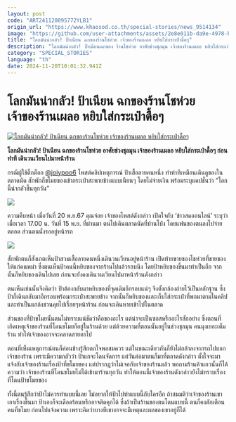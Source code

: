 ```yaml
---
layout: post
code: "ART241120095772YLB1"
origin_url: "https://www.khaosod.co.th/special-stories/news_9514134"
image: "https://github.com/user-attachments/assets/2e8e011b-da9e-4978-b796-4d538dfdeb56"
title: "โลกมันน่ากลัว! ป้าเนียน ฉกของร้านโชห่วย เจ้าของร้านเผลอ หยิบใส่กระเป๋าดื้อๆ"
description: "โลกมันน่ากลัว! ป้าเนียนฉกของ ร้านโชห่วย อาศัยช่วงชุลมุน เจ้าของร้านเผลอ หยิบใส่กระเป๋าดื้อๆ ก่อนทำที เดินวนเวียนไปมาหน้าร้าน"
category: "SPECIAL_STORIES"
language: "th"
date: 2024-11-20T10:01:32.941Z
---
```


# โลกมันน่ากลัว! ป้าเนียน ฉกของร้านโชห่วย เจ้าของร้านเผลอ หยิบใส่กระเป๋าดื้อๆ

[![โลกมันน่ากลัว! ป้าเนียน ฉกของร้านโชห่วย เจ้าของร้านเผลอ หยิบใส่กระเป๋าดื้อๆ](https://www.khaosod.co.th/wpapp/uploads/2024/11/stonlen-1.jpg "โลกมันน่ากลัว! ป้าเนียน ฉกของร้านโชห่วย เจ้าของร้านเผลอ หยิบใส่กระเป๋าดื้อๆ")](https://www.khaosod.co.th/wpapp/uploads/2024/11/stonlen-1.jpg)

**โลกมันน่ากลัว! ป้าเนียน ฉกของร้านโชห่วย อาศัยช่วงชุลมุน เจ้าของร้านเผลอ หยิบใส่กระเป๋าดื้อๆ ก่อนทำที เดินวนเวียนไปมาหน้าร้าน**

กรณีผู้ใช้ติ๊กต็อก [@joiypoo6](https://www.tiktok.com/@joiypoo6/video/7437099281997155602?is_from_webapp=1&web_id=7375064864094242325) โพสต์คลิปเหตุการณ์ ป้าเสื้อลายคนหนึ่ง ทำท่าทีเหมือนเดินดูของในตลาดนัด สักพักก็ขโมยของเข้ากระเป๋าสะพายข้างแบบเนียนๆ โดยไม่จ่ายเงิน พร้อมระบุแคปชั่นว่า “โลกนี้น่ากลัวขึ้นทุกวัน”

[![](https://www.khaosod.co.th/wpapp/uploads/2024/11/Screenshot-2024-11-20-163453.jpg)](https://www.khaosod.co.th/wpapp/uploads/2024/11/Screenshot-2024-11-20-163453.jpg)

ความคืบหน้า เมื่อวันที่ 20 พ.ย.67 คุณจ่อย เจ้าของโพสต์ดังกล่าว เปิดใจกับ ‘ข่าวสดออนไลน์’ ระบุว่า เมื่อเวลา 17.00 น. วันที่ 15 พ.ย. ที่ผ่านมา ตนไปเดินตลาดนัดที่บ้านโป่ง โดยแฟนของตนลงไปจ่ายตลอด ส่วนตนนั่งรออยู่หน้ารถ

[![](https://www.khaosod.co.th/wpapp/uploads/2024/11/page2-3.jpg)](https://www.khaosod.co.th/wpapp/uploads/2024/11/page2-3.jpg)

สักพักตนก็สังเกตเห็นป้าสวมเสื้อลายคนหนึ่งเดินวนเวียนอยู่หน้าร้าน เปิดท้ายขายของโชห่วยที่ขายของให้แก่คนพม่า ซึ่งตนเห็นป้าคนนี้หยิบของจากร้านไปแล้วรอบนึง โดยป้าหยิบของขึ้นมาทำเป็นถือ จากนั้นก็หยิบของเดินไปเลย ก่อนจะยังคงเดินวนเวียนไปมาหน้าร้านดังกล่าว

ตนเห็นเช่นนั้นจึงคิดว่า ป้าต้องกลับมาหยิบของที่จุดเดิมอีกรอบแน่ๆ จึงตั้งกล้องถ่ายไว้เป็นหลักฐาน ซึ่งป้าก็เดินกลับมาอีกรอบพร้อมกระเป๋าสะพายข้าง จากนั้นก็หยิบของและเก็บใส่กระเป๋าที่พกมาตามในคลิป และทำเป็นแกล้งชวนคุยไปเรื่อยๆหน้าร้าน ก่อนจะเดินหายเข้าไปในตลาด

ส่วนของที่ป้าขโมยนั้นตนไม่ทราบแน่ชัดว่าคือของอะไร แต่น่าจะเป็นซอสหรืออะไรสักอย่าง ซึ่งตอนที่เกิดเหตุเจ้าของร้านที่โดนขโมยก็อยู่ในร้านด้วย แต่ด้วยความที่ตอนนั้นอยู่ในช่วงชุลมุน คนมุงเยอะเต็มร้าน ทำให้เจ้าของอาจจะคลาดสายตาไป

ตอนที่เห็นเหตุการณ์ตนก็ค่อนข้างรู้สึกตกใจพอสมควร แต่ในขณะเดียวกันก็ยังไม่กล้าลงจากรถไปบอกเจ้าของร้าน เพราะมีความกลัวว่า ป้าแกจะโดนจัดการ แต่วันต่อมาตนก็มาที่ตลาดดังกล่าว ตั้งใจจะมาแจ้งกับเจ้าของร้านเรื่องป้าที่ขโมยของ แต่ปรากฎว่าไม่เจอกับเจ้าของร้านแล้ว พอถามร้านค้าแถวนั้นก็ได้ความว่า เจ้าของร้านที่โดนขโมยไม่ได้เข้ามาร้านทุกวัน ทำให้ตอนนี้เจ้าของร้านดังกล่าวยังไม่ทราบเรื่องที่โดนป้าขโมยของ

ทั้งนี้ตนรู้สึกว่าป้าไม่ควรทำแบบนี้เลย ไม่อยากให้ป้าไปทำแบบนี้กับใครอีก ถ้าสมมติว่าเจ้าของร้านเขาเอาเรื่องขึ้นมา ป้าเองก็จะเดือดร้อนหรืออาจติดคุกได้ ซึ่งถ้าเป็นร้านของตนโดนแบบนี้ ตนก็คงตักเตือนคนที่ขโมย ก่อนไปแจ้งความ เพราะคิดว่าบางทีเขาอาจจะมีเหตุและผลของเขาอยู่ก็ได้

